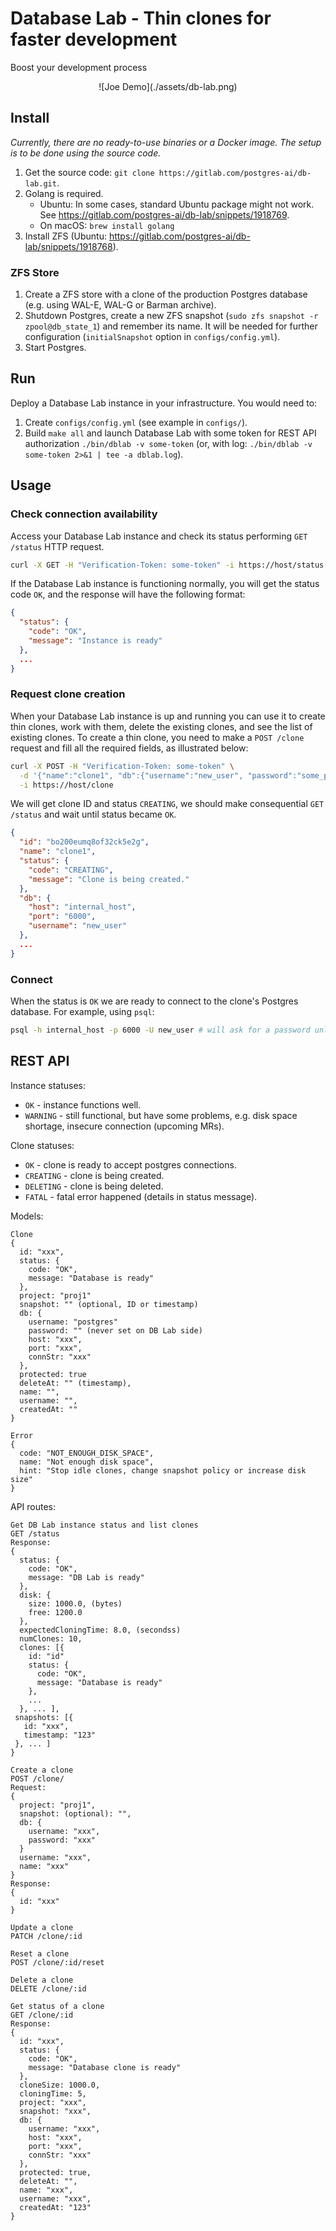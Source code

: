 # Database Lab - Thin clones for faster development
Boost your development process

<div align="center">
    ![Joe Demo](./assets/db-lab.png)
</div>

## Install

*Currently, there are no ready-to-use binaries or a Docker image. The setup
is to be done using the source code.*

1. Get the source code: `git clone https://gitlab.com/postgres-ai/db-lab.git`.
1. Golang is required.
    - Ubuntu: In some cases, standard Ubuntu package might not work. See
https://gitlab.com/postgres-ai/db-lab/snippets/1918769.
    - On macOS: `brew install golang`
1. Install ZFS (Ubuntu: https://gitlab.com/postgres-ai/db-lab/snippets/1918768).

### ZFS Store
1. Create a ZFS store with a clone of
the production Postgres database (e.g. using WAL-E, WAL-G or Barman archive).
1. Shutdown Postgres, create a new ZFS snapshot
(`sudo zfs snapshot -r  zpool@db_state_1`) and remember its name. It will
be needed for further configuration (`initialSnapshot` option in
`configs/config.yml`).
1. Start Postgres.


## Run
Deploy a Database Lab instance in your infrastructure. You would need to:
1. Create `configs/config.yml` (see example in `configs/`).
1. Build `make all` and launch Database Lab with some token for REST API
authorization `./bin/dblab -v some-token`
(or, with log: `./bin/dblab -v some-token 2>&1 | tee -a dblab.log`).


## Usage
### Check connection availability
Access your Database Lab instance and check its status performing `GET /status`
HTTP request.
```bash
curl -X GET -H "Verification-Token: some-token" -i https://host/status
```

If the Database Lab instance is functioning normally, you will get the status
code `OK`, and the response will have the following format:
```json
{
  "status": {
    "code": "OK",
    "message": "Instance is ready"
  },
  ...
}
```

### Request clone creation
When your Database Lab instance is up and running you can use it to create thin
clones, work with them, delete the existing clones, and see the list of
existing clones. To create a thin clone, you need to make a `POST /clone`
request and fill all the required fields, as illustrated below:

```bash
curl -X POST -H "Verification-Token: some-token" \
  -d '{"name":"clone1", "db":{"username":"new_user", "password":"some_password"}}' \
  -i https://host/clone
```

We will get clone ID and status `CREATING`, we should make consequential
`GET /status` and wait until status became `OK`.
```json
{
  "id": "bo200eumq8of32ck5e2g",
  "name": "clone1",
  "status": {
    "code": "CREATING",
    "message": "Clone is being created."
  },
  "db": {
    "host": "internal_host",
    "port": "6000",
    "username": "new_user"
  },
  ...
}
```

### Connect
When the status is `OK` we are ready to connect to the clone's Postgres
database. For example, using `psql`:
```bash
psql -h internal_host -p 6000 -U new_user # will ask for a password unless it's set in either PGPASSWORD or .pgpass
```


## REST API

Instance statuses:
- `OK` - instance functions well.
- `WARNING` - still functional, but have some problems, e.g. disk space shortage, insecure connection (upcoming MRs).

Clone statuses:
- `OK` - clone is ready to accept postgres connections.
- `CREATING` - clone is being created.
- `DELETING` - clone is being deleted.
- `FATAL` - fatal error happened (details in status message).

Models:
```
Clone
{
  id: "xxx",
  status: {
    code: "OK",
    message: "Database is ready"
  },
  project: "proj1"
  snapshot: "" (optional, ID or timestamp)
  db: {
    username: "postgres"
    password: "" (never set on DB Lab side)
    host: "xxx",
    port: "xxx",
    connStr: "xxx"
  },
  protected: true
  deleteAt: "" (timestamp),
  name: "",
  username: "",
  createdAt: ""
}

Error
{
  code: "NOT_ENOUGH_DISK_SPACE",
  name: "Not enough disk space",
  hint: "Stop idle clones, change snapshot policy or increase disk size"
}
```

API routes:
```
Get DB Lab instance status and list clones
GET /status
Response:
{
  status: {
    code: "OK",
    message: "DB Lab is ready"
  },
  disk: {
    size: 1000.0, (bytes)
    free: 1200.0
  },
  expectedCloningTime: 8.0, (secondss)
  numClones: 10,
  clones: [{
    id: "id"
    status: {
      code: "OK",
      message: "Database is ready"
    },
    ...
  }, ... ],
 snapshots: [{
   id: "xxx",
   timestamp: "123"
 }, ... ]
}

Create a clone
POST /clone/
Request:
{
  project: "proj1",
  snapshot: (optional): "",
  db: {
    username: "xxx",
    password: "xxx"
  }
  username: "xxx",
  name: "xxx"
}
Response:
{
  id: "xxx"
}

Update a clone
PATCH /clone/:id

Reset a clone
POST /clone/:id/reset

Delete a clone
DELETE /clone/:id

Get status of a clone
GET /clone/:id
Response:
{
  id: "xxx",
  status: {
    code: "OK",
    message: "Database clone is ready"
  },
  cloneSize: 1000.0,
  cloningTime: 5,
  project: "xxx",
  snapshot: "xxx",
  db: {
    username: "xxx",
    host: "xxx",
    port: "xxx",
    connStr: "xxx"
  },
  protected: true,
  deleteAt: "",
  name: "xxx",
  username: "xxx",
  createdAt: "123"
}
```
